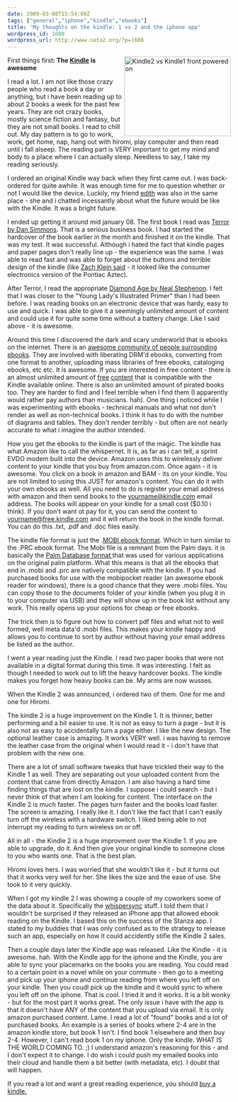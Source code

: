```yaml
---
date: 2009-03-08T15:54:09Z
tags: ["general","iphone","kindle","ebooks"]
title: 'My thoughts on the kindle: 1 vs 2 and the iphone app'
wordpress_id: 1608
wordpress_url: http://www.nata2.org/?p=1608
---
```


<a title="Kindle2 vs Kindle1 front powered on by nata2, on Flickr" href="http://www.flickr.com/photos/natatwo/3307240832/"><img align="right" class="alignright" src="http://farm4.static.flickr.com/3429/3307240832_8913af9d4f_m.jpg" alt="Kindle2 vs Kindle1 front powered on" width="240" height="180" /></a>First things first<strong>: The <a href="http://www.amazon.com/gp/product/B00154JDAI?ie=UTF8&amp;tag=nata2productions&amp;linkCode=as2&amp;camp=1789&amp;creative=390957&amp;creativeASIN=B00154JDAI">Kindle</a> is awesome</strong>

I read a lot. I am not like those crazy people who read a book a day or anything, but i have been reading up to about 2 books a week for the past few years. They are not crazy books, mostly science fiction and fantasy, but they are not small books. I read to chill out. My day pattern is to go to work, work, get home, nap, hang out with hiromi, play computer and then read until i fall alseep. The reading part is VERY important to get my mind and body to a place where I can actually sleep. Needless to say, I take my reading seriously.

I ordered an original Kindle way back when they first came out. I was back-ordered for quite awhile. It was enough time for me to question whether or not I would like the device. Luckily, my friend <a href="http://edithfrost.com/">edith</a> was also in the same place - she and i chatted incessantly about what the future would be like with the Kindle. It was a bright future.

I ended up getting it around mid january 08. The first book I read was <a href="http://www.amazon.com/gp/product/B000PAAH3A?ie=UTF8&amp;tag=nata2productions&amp;linkCode=as2&amp;camp=1789&amp;creative=390957&amp;creativeASIN=B000PAAH3A">Terror by Dan Simmons</a>. That is a serious business book. I had started the hardcover of the book earlier in the month and finished it on the kindle. That was my test. It was successful. Although i hated the fact that kindle pages and paper pages don't really line up - the experience was the same. I was able to read fast and was able to forget about the buttons and terrible design of the kindle (like <a href="http://twitter.com/zachklein/status/1192280043">Zach Klein said</a> - it looked like the consumer electronics version of the Pontiac Aztec).

After Terror, I read the appropriate <a href="http://www.amazon.com/gp/product/B000FBJCKI?ie=UTF8&amp;tag=nata2productions&amp;linkCode=as2&amp;camp=1789&amp;creative=390957&amp;creativeASIN=B000FBJCKI">Diamond Age by Neal Stephenon</a>. I felt that I was closer to the "Young Lady's Illustrated Primer" than I had been before. I was reading books on an electronic device that was hardy, easy to use and quick. I was able to give it a seemingly unlimited amount of content and could use it for quite some time without a battery change. Like I said above - it is awesome.

Around this time I discovered the dark and scary underworld that is ebooks on the internet. There is an <a href="http://wiki.mobileread.com/wiki/Main_Page">awesome community of people surrounding ebooks</a>. They are involved with liberating DRM'd ebooks, converting from one format to another, uploading mass libraries of free ebooks, cataloging ebooks, etc etc. It is awesome. If you are interested in free content - there is an almost unlimited amount of <a href="http://feedbooks.com/">free</a> <a href="http://www.gutenberg.org/wiki/Main_Page">content</a> that is compatible with the Kindle available online. There is also an unlimited amount of pirated books too. They are harder to find and I feel terrible when I find them (I apparently would rather pay authors than musicians. hah). One thing i noticed while I was experimenting with ebooks - technical manuals and what not don't render as well as non-technical books. I think it has to do with the number of diagrams and tables. They don't render terribly - but often are not nearly accurate to what i imagine the author intended.

How you get the ebooks to the kindle is part of the magic. The kindle has what Amazon like to call the whispernet. It is, as far as i can tell, a sprint EVDO modem built into the device. Amazon uses this to wirelessly deliver content to your kindle that you buy from amazon.com. Once again - it is awesome. You click on a book in amazon and BAM - its on your kindle. You are not limited to using this JUST for amazon's content. You can do it with your own ebooks as well. All you need to do is register your email address with amazon and then send books to the yourname@kindle.com email address. The books will appear on your kindle for a small cost ($0.10 i think). If you don't want ot pay for it, you can send the content to yourname@free.kindle.com and it will return the book in the kindle format. You can do this .txt, .pdf and .doc files easily.

The kindle file format is just the .<a href="http://wiki.mobileread.com/wiki/MOBI">MOBI ebook format</a>. Which in turn similar to the .PRC ebook format. The Mobi file is a remnant from the Palm days. it is basically the <a href="http://wiki.mobileread.com/wiki/PDB">Palm Database format </a>that was used for various applications on the original palm platform. What this means is that all the ebooks that end in .mobi and .prc are natively compatible with the kindle. If you had purchased books for use with the mobipocket reader (an awesome ebook reader for windows), there is a good chance that they were .mobi files. You can copy those to the documents folder of your kindle (when you plug it in to your computer via USB) and they will show up in the book list without any work. This really opens up your options for cheap or free ebooks.

The trick then is to figure out how to convert pdf files and what not to well formed, well meta data'd .mobi files. This makes your kindle happy and allows you to continue to sort by author without having your email address be listed as the author.

I went a year reading just the Kindle. I read two paper books that were not available in a digital format during this time. It was interesting. I felt as though I needed to work out to lift the heavy hardcover books. The kindle makes you forget how heavy books can be. My arms are now wusses.

When the Kindle 2 was announced, i ordered two of them. One for me and one for Hiromi.

The kindle 2 is a huge improvement on the Kindle 1. It is thinner, better performing and a bit easier to use. It is not as easy to turn a page - but it is also not as easy to accidentally turn a page either. I like the new design. The optional leather case is amazing. It works VERY well. i was having to remove the leather case from the original when I would read it - i don't have that problem with the new one.

There are a lot of small software tweaks that have trickled their way to the Kindle 1 as well. They are separating out your uploaded content from the content that came from directly Amazon. I am also having a hard time finding things that are lost on the kindle. I suppose i could search - but i never think of that when I am looking for content. The interface on the Kindle 2 is much faster. The pages turn faster and the books load faster. The screen is amazing. I really like it. I don't like the fact that I can't easily turn off the wireless with a hardware switch. I liked being able to not interrupt my reading to turn wireless on or off.

All in all - the Kindle 2 is a huge improvment over the Kindle 1. If you are able to upgrade, do it. And then give your original kindle to someone close to you who wants one. That is the best plan.

Hiromi loves hers. I was worried that she wouldn't like it - but it turns out that it works very well for her. She likes the size and the ease of use. She took to it very quickly.

When I got my kindle 2 I was showing a couple of my coworkers some of the data about it. Specifically the <a href="http://www.macworld.com/article/138728/2009/02/whispersync.html">whispersync</a> stuff. I told them that I wouldn't be surprised if they released an iPhone app that allowed ebook reading on the Kindle. I based this on the success of the Stanza app. I stated to my buddies that I was only confused as to the strategy to release such an app, especially on how it could accidently stifle the Kindle 2 sales.

Then a couple days later the Kindle app was released. Like the Kindle - it is awesome. hah. With the Kindle app for the iphone and the Kindle, you are able to sync your placemarks on the books you are reading. You could read to a certain point in a novel while on your commute - then go to a meeting and pick up your iphone and continue reading from where you left off on your kindle. Then you coudl pick up the kindle and it would sync to where you left off on the iphone. That is cool. I tried it and it works. It is a bit wonky - but for the most part it works great. The only issue i have with the app is that it doesn't have ANY of the content that you upload via email. It is only amazon purchased content. Lame. I read a lot of "found" books and a lot of purchased books. An example is a series of books where 2-4 are in the amazon kindle store, but book 1 isn't. I find book 1 elsewhere and then buy 2-4. However, I can't read book 1 on my iphone. Only the kindle. WHAT IS THE WORLD COMING TO. ;) I understand amazon's reasoning for this - and I don't expect it to change. I do wish i could push my emailed books into their cloud and handle them a bit better (with metadata, etc). I doubt that will happen.

If you read a lot and want a great reading experience, you should <a href="http://www.amazon.com/gp/product/B00154JDAI?ie=UTF8&amp;tag=nata2productions&amp;linkCode=as2&amp;camp=1789&amp;creative=390957&amp;creativeASIN=B00154JDAI">buy a kindle.</a>
